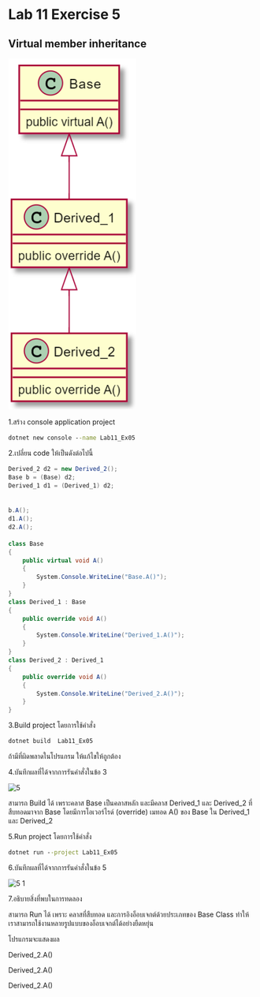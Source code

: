 # Lab 11 Exercise 5

## Virtual member inheritance
![alt text](./Pictures/image01.png)

1.สร้าง console application project

```cmd
dotnet new console --name Lab11_Ex05
```

2.เปลี่ยน code ให้เป็นดังต่อไปนี้

```cs
Derived_2 d2 = new Derived_2();
Base b = (Base) d2;
Derived_1 d1 = (Derived_1) d2;


b.A();
d1.A();
d2.A();

class Base
{
    public virtual void A()
    {
        System.Console.WriteLine("Base.A()");
    }
}
class Derived_1 : Base
{
    public override void A()
    {
        System.Console.WriteLine("Derived_1.A()");
    }
}
class Derived_2 : Derived_1
{
    public override void A()
    {
        System.Console.WriteLine("Derived_2.A()");
    }
}
```

3.Build project โดยการใช้คำสั่ง

```cmd
dotnet build  Lab11_Ex05
```

ถ้ามีที่ผิดพลาดในโปรแกรม ให้แก้ไขให้ถูกต้อง

4.บันทึกผลที่ได้จากการรันคำสั่งในข้อ 3

![5](https://github.com/Siriratda/03376836-OOP-2566-Lab-11/assets/144195995/ff7ab9d2-9cde-499e-9cc7-2f83d05f4332)

สามารถ Build ได้ เพราะคลาส Base เป็นคลาสหลัก และมีคลาส Derived_1 และ Derived_2 ที่สืบทอดมาจาก Base โดยมีการโอเวอร์ไรด์ (override) เมทอด A() ของ Base ใน Derived_1 และ Derived_2

5.Run project โดยการใช้คำสั่ง

```cmd
dotnet run --project Lab11_Ex05
```

6.บันทึกผลที่ได้จากการรันคำสั่งในข้อ 5

![5 1](https://github.com/Siriratda/03376836-OOP-2566-Lab-11/assets/144195995/4c333f1a-3b3b-437e-8888-af22d94a0dad)

7.อธิบายสิ่งที่พบในการทดลอง

สามารถ Run ได้ เพราะ คลาสที่สืบทอด และการอิงอ็อบเจกต์ด้วยประเภทของ Base Class ทำให้เราสามารถใช้งานหลายรูปแบบของอ็อบเจกต์ได้อย่างยืดหยุ่น

โปรแกรมจะแสดงผล

Derived_2.A()

Derived_2.A()

Derived_2.A()
